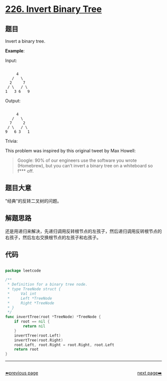 # [226. Invert Binary Tree](https://leetcode.com/problems/invert-binary-tree/)

## 题目

Invert a binary tree.

**Example**:

Input:

```

     4
   /   \
  2     7
 / \   / \
1   3 6   9

```

Output:

```

     4
   /   \
  7     2
 / \   / \
9   6 3   1

```

Trivia:   

This problem was inspired by this original tweet by Max Howell:

>Google: 90% of our engineers use the software you wrote (Homebrew), but you can’t invert a binary tree on a whiteboard so f*** off.
 

## 题目大意

"经典"的反转二叉树的问题。


## 解题思路

还是用递归来解决，先递归调用反转根节点的左孩子，然后递归调用反转根节点的右孩子，然后左右交换根节点的左孩子和右孩子。




## 代码

```go

package leetcode

/**
 * Definition for a binary tree node.
 * type TreeNode struct {
 *     Val int
 *     Left *TreeNode
 *     Right *TreeNode
 * }
 */
func invertTree(root *TreeNode) *TreeNode {
	if root == nil {
		return nil
	}
	invertTree(root.Left)
	invertTree(root.Right)
	root.Left, root.Right = root.Right, root.Left
	return root
}

```



----------------------------------------------
<div style="display: flex;justify-content: space-between;align-items: center;">
<p><a href="https://books.halfrost.com/leetcode/ChapterFour/0200~0299/0225.Implement-Stack-using-Queues/">⬅️previous page</a></p>
<p><a href="https://books.halfrost.com/leetcode/ChapterFour/0200~0299/0227.Basic-Calculator-II/">next page➡️</a></p>
</div>
